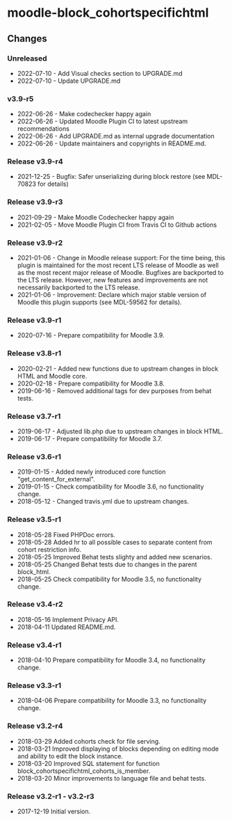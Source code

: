 moodle-block_cohortspecifichtml
===============================

Changes
-------

### Unreleased

* 2022-07-10 - Add Visual checks section to UPGRADE.md
* 2022-07-10 - Update UPGRADE.md

### v3.9-r5

* 2022-06-26 - Make codechecker happy again
* 2022-06-26 - Updated Moodle Plugin CI to latest upstream recommendations
* 2022-06-26 - Add UPGRADE.md as internal upgrade documentation
* 2022-06-26 - Update maintainers and copyrights in README.md.

### Release v3.9-r4

* 2021-12-25 - Bugfix: Safer unserializing during block restore (see MDL-70823 for details)

### Release v3.9-r3

* 2021-09-29 - Make Moodle Codechecker happy again
* 2021-02-05 - Move Moodle Plugin CI from Travis CI to Github actions

### Release v3.9-r2

* 2021-01-06 - Change in Moodle release support:
               For the time being, this plugin is maintained for the most recent LTS release of Moodle as well as the most recent major release of Moodle.
               Bugfixes are backported to the LTS release. However, new features and improvements are not necessarily backported to the LTS release.
* 2021-01-06 - Improvement: Declare which major stable version of Moodle this plugin supports (see MDL-59562 for details).

### Release v3.9-r1

* 2020-07-16 - Prepare compatibility for Moodle 3.9.

### Release v3.8-r1

* 2020-02-21 - Added new functions due to upstream changes in block HTML and Moodle core.
* 2020-02-18 - Prepare compatibility for Moodle 3.8.
* 2019-06-16 - Removed additional tags for dev purposes from behat tests.

### Release v3.7-r1

* 2019-06-17 - Adjusted lib.php due to upstream changes in block HTML.
* 2019-06-17 - Prepare compatibility for Moodle 3.7.

### Release v3.6-r1

* 2019-01-15 - Added newly introduced core function "get_content_for_external".
* 2019-01-15 - Check compatibility for Moodle 3.6, no functionality change.
* 2018-05-12 - Changed travis.yml due to upstream changes.

### Release v3.5-r1

* 2018-05-28 Fixed PHPDoc errors.
* 2018-05-28 Added hr to all possible cases to separate content from cohort restriction info.
* 2018-05-25 Improved Behat tests slighty and added new scenarios.
* 2018-05-25 Changed Behat tests due to changes in the parent block_html.
* 2018-05-25 Check compatibility for Moodle 3.5, no functionality change.

### Release v3.4-r2

* 2018-05-16 Implement Privacy API.
* 2018-04-11 Updated README.md.

### Release v3.4-r1

* 2018-04-10 Prepare compatibility for Moodle 3.4, no functionality change.

### Release v3.3-r1

* 2018-04-06 Prepare compatibility for Moodle 3.3, no functionality change.

### Release v3.2-r4

* 2018-03-29 Added cohorts check for file serving.
* 2018-03-21 Improved displaying of blocks depending on editing mode and ability to edit the block instance.
* 2018-03-20 Improved SQL statement for function block_cohortspecifichtml_cohorts_is_member.
* 2018-03-20 Minor improvements to language file and behat tests.

### Release v3.2-r1 - v3.2-r3

* 2017-12-19 Initial version.
